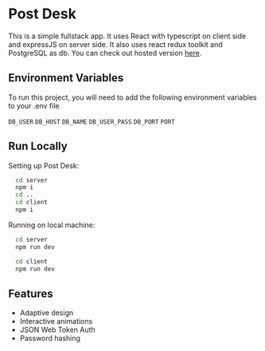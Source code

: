 
# Post Desk

This is a simple fullstack app. It uses React with typescript on client side and expressJS on server side. It also uses react redux toolkit and PostgreSQL as db. You can check out hosted version [here](https://post-desk-client-production.up.railway.app/).


## Environment Variables

To run this project, you will need to add the following environment variables to your .env file

`DB_USER`
`DB_HOST`
`DB_NAME`
`DB_USER_PASS`
`DB_PORT`
`PORT`


## Run Locally

Setting up Post Desk:

```bash
  cd server
  npm i
  cd ..
  cd client
  npm i
```

Running on local machine:
```bash
  cd server
  npm run dev
```
```bash
  cd client
  npm run dev
```


    
## Features

- Adaptive design
- Interactive animations
- JSON Web Token Auth
- Password hashing

